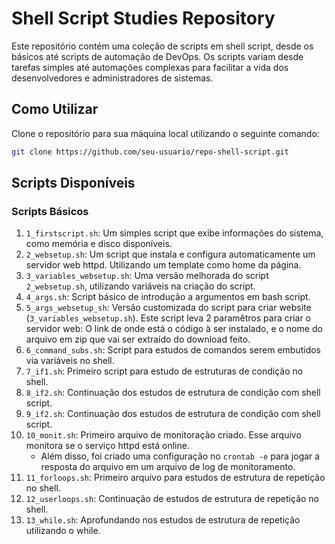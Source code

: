 # Shell Script Studies Repository

Este repositório contém uma coleção de scripts em shell script, desde os básicos até scripts de automação de DevOps. Os scripts variam desde tarefas simples até automações complexas para facilitar a vida dos desenvolvedores e administradores de sistemas.




## Como Utilizar

Clone o repositório para sua máquina local utilizando o seguinte comando:

```bash
git clone https://github.com/seu-usuario/repo-shell-script.git
```

## Scripts Disponíveis

### Scripts Básicos

1. `1_firstscript.sh`: Um simples script que exibe informações do sistema, como memória e disco disponíveis.
2. `2_websetup.sh`: Um script que instala e configura automaticamente um servidor web httpd. Utilizando um template como home da página.
3. `3_variables_websetup.sh`: Uma versão melhorada do script `2_websetup.sh`, utilizando variáveis na criação do script.
4. `4_args.sh`: Script básico de introdução a argumentos em bash script.
5.  `5_args_websetup_sh`: Versão customizada do script para criar website (`3_variables_websetup.sh`). Este script leva 2 paramêtros para criar o servidor web: O link de onde está o código à ser instalado, e o nome do arquivo em zip que vai ser extraído do download feito.
6. `6_command_subs.sh`: Script para estudos de comandos serem embutidos via variáveis no shell.
7. `7_if1.sh`: Primeiro script para estudo de estruturas de condição no shell.
8. `8_if2.sh`: Continuação dos estudos de estrutura de condição com shell script.
9. `9_if2.sh`: Continuação dos estudos de estrutura de condição com shell script.
10. `10_monit.sh`: Primeiro arquivo de monitoração criado. Esse arquivo monitora se o serviço httpd está online.
    - Além disso, foi criado uma configuração no `crontab -e` para jogar a resposta do arquivo em um arquivo de log de monitoramento.
11. `11_forloops.sh`: Primeiro arquivo para estudos de estrutura de repetição no shell.
12. `12_userloops.sh`: Continuação de estudos de estrutura de repetição no shell.
13. `13_while.sh`: Aprofundando nos estudos de estrutura de repetição utilizando o while.

